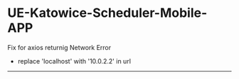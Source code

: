 # UE-Katowice-Scheduler-Mobile-APP

Fix for axios returnig Network Error

- replace 'localhost' with '10.0.2.2' in url

***

